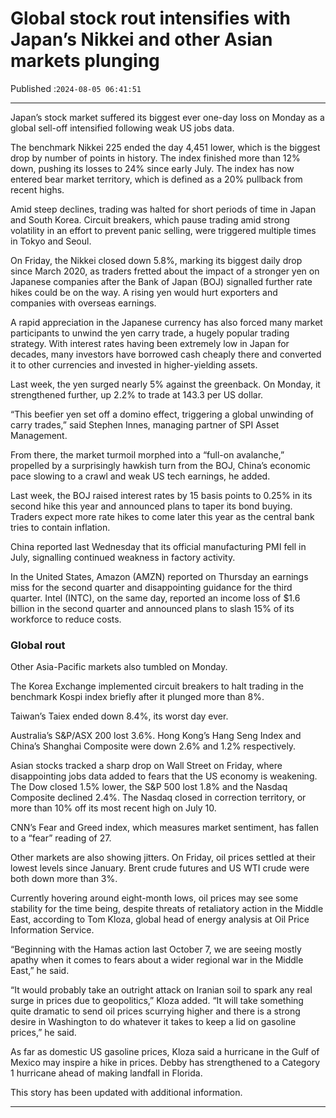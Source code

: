 # Global stock rout intensifies with Japan’s Nikkei and other Asian markets plunging

Published :`2024-08-05 06:41:51`

---

Japan’s stock market suffered its biggest ever one-day loss on Monday as a global sell-off intensified following weak US jobs data.

The benchmark Nikkei 225 ended the day 4,451 lower, which is the biggest drop by number of points in history. The index finished more than 12% down, pushing its losses to 24% since early July. The index has now entered bear market territory, which is defined as a 20% pullback from recent highs.

Amid steep declines, trading was halted for short periods of time in Japan and South Korea. Circuit breakers, which pause trading amid strong volatility in an effort to prevent panic selling, were triggered multiple times in Tokyo and Seoul.

On Friday, the Nikkei closed down 5.8%, marking its biggest daily drop since March 2020, as traders fretted about the impact of a stronger yen on Japanese companies after the Bank of Japan (BOJ) signalled further rate hikes could be on the way. A rising yen would hurt exporters and companies with overseas earnings.

A rapid appreciation in the Japanese currency has also forced many market participants to unwind the yen carry trade, a hugely popular trading strategy. With interest rates having been extremely low in Japan for decades, many investors have borrowed cash cheaply there and converted it to other currencies and invested in higher-yielding assets.

Last week, the yen surged nearly 5% against the greenback. On Monday, it strengthened further, up 2.2% to trade at 143.3 per US dollar.

“This beefier yen set off a domino effect, triggering a global unwinding of carry trades,” said Stephen Innes, managing partner of SPI Asset Management.

From there, the market turmoil morphed into a “full-on avalanche,” propelled by a surprisingly hawkish turn from the BOJ, China’s economic pace slowing to a crawl and weak US tech earnings, he added.

Last week, the BOJ raised interest rates by 15 basis points to 0.25% in its second hike this year and announced plans to taper its bond buying. Traders expect more rate hikes to come later this year as the central bank tries to contain inflation.

China reported last Wednesday that its official manufacturing PMI fell in July, signalling continued weakness in factory activity.

In the United States, Amazon (AMZN) reported on Thursday an earnings miss for the second quarter and disappointing guidance for the third quarter. Intel (INTC), on the same day, reported an income loss of $1.6 billion in the second quarter and announced plans to slash 15% of its workforce to reduce costs.

### Global rout

Other Asia-Pacific markets also tumbled on Monday.

The Korea Exchange implemented circuit breakers to halt trading in the benchmark Kospi index briefly after it plunged more than 8%.

Taiwan’s Taiex ended down 8.4%, its worst day ever.

Australia’s S&P/ASX 200 lost 3.6%. Hong Kong’s Hang Seng Index and China’s Shanghai Composite were down 2.6% and 1.2% respectively.

Asian stocks tracked a sharp drop on Wall Street on Friday, where disappointing jobs data added to fears that the US economy is weakening. The Dow closed 1.5% lower, the S&P 500 lost 1.8% and the Nasdaq Composite declined 2.4%. The Nasdaq closed in correction territory, or more than 10% off its most recent high on July 10.

CNN’s Fear and Greed index, which measures market sentiment, has fallen to a “fear” reading of 27.

Other markets are also showing jitters. On Friday, oil prices settled at their lowest levels since January. Brent crude futures and US WTI crude were both down more than 3%.

Currently hovering around eight-month lows, oil prices may see some stability for the time being, despite threats of retaliatory action in the Middle East, according to Tom Kloza, global head of energy analysis at Oil Price Information Service.

“Beginning with the Hamas action last October 7, we are seeing mostly apathy when it comes to fears about a wider regional war in the Middle East,” he said.

“It would probably take an outright attack on Iranian soil to spark any real surge in prices due to geopolitics,” Kloza added. “It will take something quite dramatic to send oil prices scurrying higher and there is a strong desire in Washington to do whatever it takes to keep a lid on gasoline prices,” he said.

As far as domestic US gasoline prices, Kloza said a hurricane in the Gulf of Mexico may inspire a hike in prices. Debby has strengthened to a Category 1 hurricane ahead of making landfall in Florida.

This story has been updated with additional information.

---

